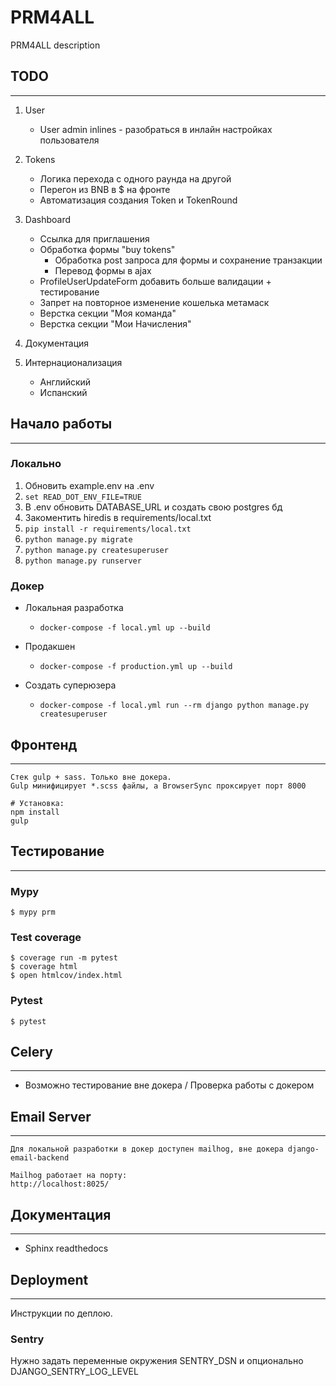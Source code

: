 # PRM4ALL

PRM4ALL description

## TODO
---

1. User
    - User admin inlines - разобраться в инлайн настройках пользователя

2. Tokens
    - Логика перехода с одного раунда на другой
    - Перегон из BNB в $ на фронте
    - Автоматизация создания Token и TokenRound

3. Dashboard
    - Ссылка для приглашения
    - Обработка формы "buy tokens"
        - Обработка post запроса для формы и сохранение транзакции
        - Перевод формы в ajax
    - ProfileUserUpdateForm добавить больше валидации + тестирование
    - Запрет на повторное изменение кошелька метамаск
    - Верстка секции "Моя команда"
    - Верстка секции "Мои Начисления"

4. Документация

5. Интернационализация
    - Английский
    - Испанский


## Начало работы
---
### Локально

1. Обновить example.env на .env
2. `set READ_DOT_ENV_FILE=TRUE`
3. В .env обновить DATABASE_URL и создать свою postgres бд
4. Закоментить hiredis в requirements/local.txt
5. `pip install -r requirements/local.txt`
6. `python manage.py migrate`
7. `python manage.py createsuperuser`
8. `python manage.py runserver`

### Докер

- Локальная разработка
    - `docker-compose -f local.yml up --build`

- Продакшен
    - `docker-compose -f production.yml up --build`

- Создать суперюзера
    - `docker-compose -f local.yml run --rm django python manage.py createsuperuser`

## Фронтенд
---

    Стек gulp + sass. Только вне докера.
    Gulp минифицирует *.scss файлы, а BrowserSync проксирует порт 8000

    # Установка:
    npm install
    gulp


## Тестирование
---

### Mypy

    $ mypy prm

### Test coverage

    $ coverage run -m pytest
    $ coverage html
    $ open htmlcov/index.html

### Pytest

    $ pytest


## Celery
---
- Возможно тестирование вне докера / Проверка работы с докером


## Email Server
---

    Для локальной разработки в докер доступен mailhog, вне докера django-email-backend

    Mailhog работает на порту:
    http://localhost:8025/

## Документация
---

- Sphinx readthedocs

## Deployment
---

Инструкции по деплою.

### Sentry

Нужно задать переменные окружения SENTRY_DSN и опционально DJANGO_SENTRY_LOG_LEVEL
